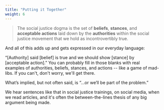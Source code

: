 ```yaml
---
title: "Putting it Together"
weight: 6
---
```


> The social justice dogma is the set of **beliefs**, **stances**, and **acceptable actions** laid down by the **authorities** within the social justice movement that we hold as incontrovertibly true.

And all of this adds up and gets expressed in our everyday language:

“[Authority] said [belief] is true and we should show [stance] by [acceptable action].” You can probably fill in those blanks with real examples of authorities, beliefs, stances, and actions -- like a game of mad-libs. If you can't, don't worry, we'll get there.

What’s implied, but not often said, is “...or we’ll be part of the problem.”

We hear sentences like that in social justice trainings, on social media, when we read articles, and it's often the between-the-lines thesis of any big argument being made.
